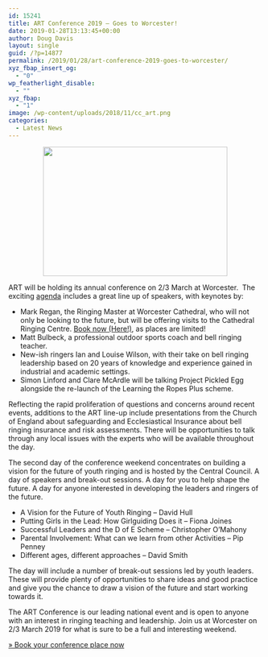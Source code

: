 ```yaml
---
id: 15241
title: ART Conference 2019 – Goes to Worcester!
date: 2019-01-28T13:13:45+00:00
author: Doug Davis
layout: single
guid: /?p=14877
permalink: /2019/01/28/art-conference-2019-goes-to-worcester/
xyz_fbap_insert_og:
  - "0"
wp_featherlight_disable:
  - ""
xyz_fbap:
  - "1"
image: /wp-content/uploads/2018/11/cc_art.png
categories:
  - Latest News
---
```

<p style="text-align: center;">
  <a href="https://cccbr.org.uk/wp-content/uploads/2018/11/cc_art.png"><img loading="lazy" class="alignnone wp-image-14637 size-full" src="https://cccbr.org.uk/wp-content/uploads/2018/11/cc_art.png" alt="" width="366" height="257" /></a>
</p>

ART will be holding its annual conference on 2/3 March at Worcester.  The exciting <a href="http://ringingteachers.org/application/files/1115/4607/9357/ART_Conference_2019_-_Agenda.pdf" target="_blank" rel="noopener">agenda</a> includes a great line up of speakers, with keynotes by:

  * Mark Regan, the Ringing Master at Worcester Cathedral, who will not only be looking to the future, but will be offering visits to the Cathedral Ringing Centre. <a href="http://www.ringingteachers.org/conference" target="_blank" rel="noopener">Book now (Here!)</a>, as places are limited!
  * Matt Bulbeck, a professional outdoor sports coach and bell ringing teacher.
  * New-ish ringers Ian and Louise Wilson, with their take on bell ringing leadership based on 20 years of knowledge and experience gained in industrial and academic settings.
  * Simon Linford and Clare McArdle will be talking Project Pickled Egg alongside the re-launch of the Learning the Ropes Plus scheme.

Reflecting the rapid proliferation of questions and concerns around recent events, additions to the ART line-up include presentations from the Church of England about safeguarding and Ecclesiastical Insurance about bell ringing insurance and risk assessments. There will be opportunities to talk through any local issues with the experts who will be available throughout the day.

The second day of the conference weekend concentrates on building a vision for the future of youth ringing and is hosted by the Central Council. A day of speakers and break-out sessions. A day for you to help shape the future. A day for anyone interested in developing the leaders and ringers of the future.

  * A Vision for the Future of Youth Ringing – David Hull
  * Putting Girls in the Lead: How Girlguiding Does it – Fiona Joines
  * Successful Leaders and the D of E Scheme – Christopher O’Mahony
  * Parental Involvement: What can we learn from other Activities – Pip Penney
  * Different ages, different approaches – David Smith

The day will include a number of break-out sessions led by youth leaders. These will provide plenty of opportunities to share ideas and good practice and give you the chance to draw a vision of the future and start working towards it.

The ART Conference is our leading national event and is open to anyone with an interest in ringing teaching and leadership. Join us at Worcester on 2/3 March 2019 for what is sure to be a full and interesting weekend.

<a href="http://ringingteachers.org/conference" target="_blank" rel="noopener">» Book your conference place now</a>
